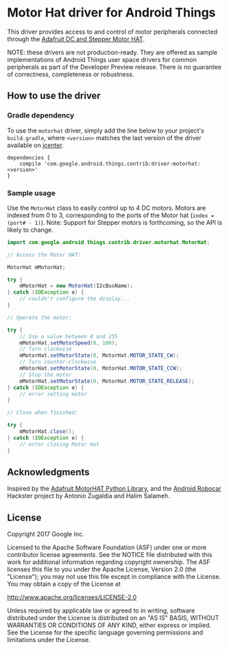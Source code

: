 Motor Hat driver for Android Things
===================================

This driver provides access to and control of motor peripherals connected through the [Adafruit
DC and Stepper Motor HAT][product].

NOTE: these drivers are not production-ready. They are offered as sample
implementations of Android Things user space drivers for common peripherals
as part of the Developer Preview release. There is no guarantee
of correctness, completeness or robustness.

How to use the driver
---------------------

### Gradle dependency

To use the `motorhat` driver, simply add the line below to your project's `build.gradle`,
where `<version>` matches the last version of the driver available on [jcenter][jcenter].

```
dependencies {
    compile 'com.google.android.things.contrib:driver-motorhat:<version>'
}
```

### Sample usage

Use the `MotorHat` class to easily control up to 4 DC motors. Motors are indexed from 0 to 3,
corresponding to the ports of the Motor hat (`index = (port# - 1)`). Note: Support for Stepper
motors is forthcoming, so the API is likely to change.
```java
import com.google.android.things.contrib.driver.motorhat.MotorHat;

// Access the Motor HAT:

MotorHat mMotorHat;

try {
    mMotorHat = new MotorHat(I2cBusName);
} catch (IOException e) {
    // couldn't configure the display...
}

// Operate the motor:

try {
    // Use a value between 0 and 255
    mMotorHat.setMotorSpeed(0, 100);
    // Turn clockwise
    mMotorHat.setMotorState(0, MotorHat.MOTOR_STATE_CW);
    // Turn counter-clockwise
    mMotorHat.setMotorState(0, MotorHat.MOTOR_STATE_CCW);
    // Stop the motor
    mMotorHat.setMotorState(0, MotorHat.MOTOR_STATE_RELEASE);
} catch (IOException e) {
    // error setting motor
}

// Close when finished:

try {
    mMotorHat.close();
} catch (IOException e) {
    // error closing Motor Hat
}
```

Acknowledgments
---------------

Inspired by the [Adafruit MotorHAT Python Library][pythonlib], and the [Android Robocar][robocar]
Hackster project by Antonio Zugaldia and Halim Salameh.

License
-------

Copyright 2017 Google Inc.

Licensed to the Apache Software Foundation (ASF) under one or more contributor
license agreements.  See the NOTICE file distributed with this work for
additional information regarding copyright ownership.  The ASF licenses this
file to you under the Apache License, Version 2.0 (the "License"); you may not
use this file except in compliance with the License.  You may obtain a copy of
the License at

  http://www.apache.org/licenses/LICENSE-2.0

Unless required by applicable law or agreed to in writing, software
distributed under the License is distributed on an "AS IS" BASIS, WITHOUT
WARRANTIES OR CONDITIONS OF ANY KIND, either express or implied.  See the
License for the specific language governing permissions and limitations under
the License.

[product]: https://www.adafruit.com/product/2348
[jcenter]: https://bintray.com/google/androidthings/contrib-driver-motorhat/_latestVersion
[pythonlib]: https://github.com/adafruit/Adafruit-Motor-HAT-Python-Library
[robocar]: https://github.com/zugaldia/android-robocar
